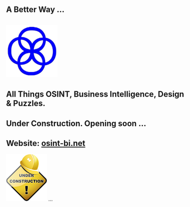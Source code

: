 ## A Better Way ... 
## ![Image of A Better Way](MyLogo_cropped.png) 

## All Things OSINT, Business Intelligence, Design & Puzzles.
## Under Construction. Opening soon ...

## Website: [osint-bi.net ](https://osint-bi.net) 
![](Under-construction_25.png) ...
